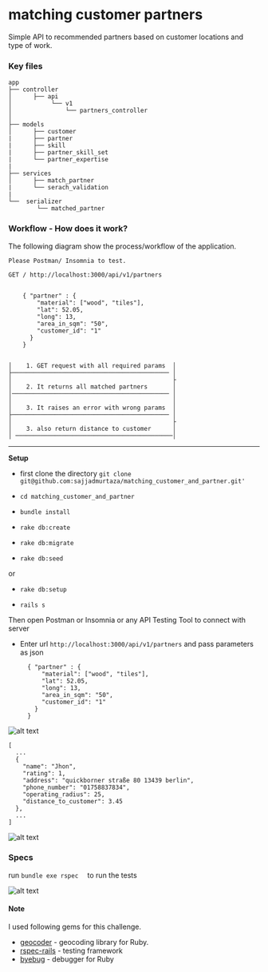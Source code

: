 # matching customer partners

Simple API to recommended partners based on customer locations and type of work.

### Key files

    
    app
    ├── controller
    │      ├── api                             
    │           └── v1                        
    │               └── partners_controller  
    │
    ├── models                    
    │      ├── customer
    |      ├── partner
    |      ├── skill
    |      ├── partner_skill_set
    |      └── partner_expertise
    |
    ├── services
    │      ├── match_partner 
    |      └── serach_validation 
    |
    └──  serializer
            └── matched_partner
    

### Workflow - How does it work?

The following diagram show the process/workflow of the application.


    Please Postman/ Insomnia to test.

    GET / http://localhost:3000/api/v1/partners

    
        { "partner" : {
            "material": ["wood", "tiles"],
            "lat": 52.05,
            "long": 13,
            "area_in_sqm": "50",
            "customer_id": "1"
          }
        }
    
 
    │    1. GET request with all required params  │ 
    ├──────────────────────────────────────────── │     
    │                                             ├                        
    │    2. It returns all matched partners       │               
    │──────────────────────────────────────────── │
    │                                             │
    │    3. It raises an error with wrong params  │
    ├──────────────────────────────────────────── │ 
    │                                             ├       
    │    3. also return distance to customer      │ 
    │ ────────────────────────────────────────────│

***
**Setup**

* first clone the directory 
                      ```
                      git clone git@github.com:sajjadmurtaza/matching_customer_and_partner.git'
                      ```
 *  ```cd matching_customer_and_partner```

 *  ```bundle install ```
 *  ```rake db:create```
 *  ```rake db:migrate```
 *  ```rake db:seed```

 or

 *  ```rake db:setup```
 
 *  ```rails s ```
 
 Then open Postman or Insomnia or any API Testing Tool to connect with server
 
 * Enter url ```http://localhost:3000/api/v1/partners``` and pass parameters as json


    ```
      { "partner" : {
          "material": ["wood", "tiles"],
          "lat": 52.05,
          "long": 13,
          "area_in_sqm": "50",
          "customer_id": "1"
        }
      }
    ```

![alt text](https://raw.githubusercontent.com/sajjadmurtaza49/SchedulyBridge/master/app/assets/images/mp1.png "MP1 Screenshot")

    [
      ...
      {
        "name": "Jhon",
        "rating": 1,
        "address": "quickborner straße 80 13439 berlin",
        "phone_number": "01758837834",
        "operating_radius": 25,
        "distance_to_customer": 3.45
      },
      ...
    ]

![alt text](https://raw.githubusercontent.com/sajjadmurtaza49/SchedulyBridge/master/app/assets/images/mp2.png "MP Screenshot")


### Specs

run ``` bundle exe rspec   ``` to run the tests

![alt text](https://raw.githubusercontent.com/sajjadmurtaza49/SchedulyBridge/master/app/assets/images/mp3.png "MP3 Screenshot")

#### Note
I used following gems for this challenge.

* [geocoder](http://www.rubygeocoder.com/) - geocoding library for Ruby.
* [rspec-rails](https://github.com/rspec/rspec-rails) - testing framework
* [byebug](https://github.com/deivid-rodriguez/byebug) -  debugger for Ruby